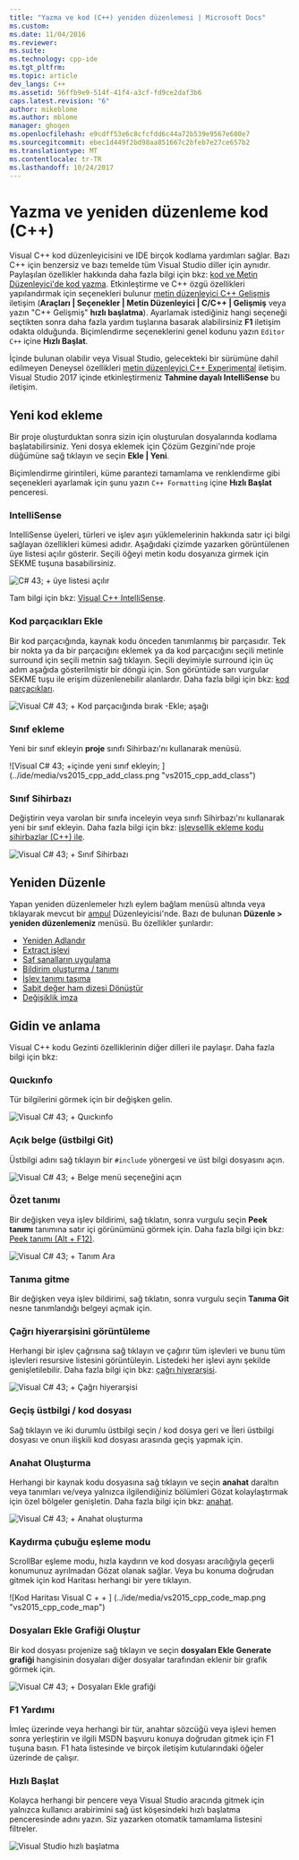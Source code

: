 ```yaml
---
title: "Yazma ve kod (C++) yeniden düzenlemesi | Microsoft Docs"
ms.custom: 
ms.date: 11/04/2016
ms.reviewer: 
ms.suite: 
ms.technology: cpp-ide
ms.tgt_pltfrm: 
ms.topic: article
dev_langs: C++
ms.assetid: 56ffb9e9-514f-41f4-a3cf-fd9ce2daf3b6
caps.latest.revision: "6"
author: mikeblome
ms.author: mblome
manager: ghogen
ms.openlocfilehash: e9cdff53e6c8cfcfdd6c44a72b539e9567e680e7
ms.sourcegitcommit: ebec1d449f2bd98aa851667c2bfeb7e27ce657b2
ms.translationtype: MT
ms.contentlocale: tr-TR
ms.lasthandoff: 10/24/2017
---
```

# <a name="writing-and-refactoring-code-c"></a>Yazma ve yeniden düzenleme kod (C++)
Visual C++ kod düzenleyicisini ve IDE birçok kodlama yardımları sağlar. Bazı C++ için benzersiz ve bazı temelde tüm Visual Studio diller için aynıdır. Paylaşılan özellikler hakkında daha fazla bilgi için bkz: [kod ve Metin Düzenleyici'de kod yazma](/visualstudio/ide/writing-code-in-the-code-and-text-editor). Etkinleştirme ve C++ özgü özellikleri yapılandırmak için seçenekleri bulunur [metin düzenleyici C++ Gelişmiş](/visualstudio/ide/reference/options-text-editor-c-cpp-advanced) iletişim (**Araçları &#124; Seçenekler &#124; Metin Düzenleyici &#124; C/C++ &#124; Gelişmiş** veya yazın "C++ Gelişmiş" **hızlı başlatma**). Ayarlamak istediğiniz hangi seçeneği seçtikten sonra daha fazla yardım tuşlarına basarak alabilirsiniz **F1** iletişim odakta olduğunda. Biçimlendirme seçeneklerini genel kodunu yazın `Editor C++` içine **Hızlı Başlat**.  

İçinde bulunan olabilir veya Visual Studio, gelecekteki bir sürümüne dahil edilmeyen Deneysel özellikleri [metin düzenleyici C++ Experimental](/visualstudio/ide/reference/options-text-editor-c-cpp-experimental) iletişim. Visual Studio 2017 içinde etkinleştirmeniz **Tahmine dayalı IntelliSense** bu iletişim.
  
## <a name="adding-new-code"></a>Yeni kod ekleme  
 Bir proje oluşturduktan sonra sizin için oluşturulan dosyalarında kodlama başlatabilirsiniz. Yeni dosya eklemek için Çözüm Gezgini'nde proje düğümüne sağ tıklayın ve seçin **Ekle &#124; Yeni**.  
  
 Biçimlendirme girintileri, küme parantezi tamamlama ve renklendirme gibi seçenekleri ayarlamak için şunu yazın `C++ Formatting` içine **Hızlı Başlat** penceresi.  
  
### <a name="intellisense"></a>IntelliSense  
 IntelliSense üyeleri, türleri ve işlev aşırı yüklemelerinin hakkında satır içi bilgi sağlayan özellikleri kümesi adıdır. Aşağıdaki çizimde yazarken görüntülenen üye listesi açılır gösterir. Seçili öğeyi metin kodu dosyanıza girmek için SEKME tuşuna basabilirsiniz.  
  
 ![C# 43; &#43; üye listesi açılır](../ide/media/vs2015_cpp_statement_completion.png "vs2015_cpp_statement_completion")  
  
 Tam bilgi için bkz: [Visual C++ IntelliSense](/visualstudio/ide/visual-cpp-intellisense).  
  
### <a name="insert-snippets"></a>Kod parçacıkları Ekle  
 Bir kod parçacığında, kaynak kodu önceden tanımlanmış bir parçasıdır. Tek bir nokta ya da bir parçacığını eklemek ya da kod parçacığını seçili metinle surround için seçili metnin sağ tıklayın. Seçili deyimiyle surround için üç adım aşağıda gösterilmiştir bir döngü için. Son görüntüde sarı vurgular SEKME tuşu ile erişim düzenlenebilir alanlardır. Daha fazla bilgi için bkz: [kod parçacıkları](/visualstudio/ide/code-snippets).  
  
 ![Visual C# 43; &#43; Kod parçacığında bırak &#45;Ekle; aşağı](../ide/media/vs2015_cpp_surround_with.png "vs2015_cpp_surround_with")  
  
### <a name="add-class"></a>Sınıf ekleme  
 Yeni bir sınıf ekleyin **proje** sınıfı Sihirbazı'nı kullanarak menüsü.  
  
 ![Visual C# 43; &#43;içinde yeni sınıf ekleyin; ] (../ide/media/vs2015_cpp_add_class.png "vs2015_cpp_add_class")  
  
### <a name="class-wizard"></a>Sınıf Sihirbazı  
 Değiştirin veya varolan bir sınıfa inceleyin veya sınıfı Sihirbazı'nı kullanarak yeni bir sınıf ekleyin. Daha fazla bilgi için bkz: [işlevsellik ekleme kodu sihirbazlar (C++) ile](../ide/adding-functionality-with-code-wizards-cpp.md).  
  
 ![Visual C# 43; &#43; Sınıf Sihirbazı](../ide/media/vs2015_cpp_class_wizard.png "vs2015_cpp_class_wizard")  
  
## <a name="refactoring"></a>Yeniden Düzenle  
 Yapan yeniden düzenlemeler hızlı eylem bağlam menüsü altında veya tıklayarak mevcut bir [ampul](/visualstudio/ide/perform-quick-actions-with-light-bulbs) Düzenleyicisi'nde.  Bazı de bulunan **Düzenle > yeniden düzenlemeniz** menüsü.  Bu özellikler şunlardır:

* [Yeniden Adlandır](refactoring/rename.md)
* [Extract işlevi](refactoring/extract-function.md)
* [Saf sanalların uygulama](refactoring/implement-pure-virtuals.md)
* [Bildirim oluşturma / tanımı](refactoring/create-declaration-definition.md)
* [İşlev tanımı taşıma](refactoring/move-definition-location.md)
* [Sabit değer ham dizesi Dönüştür](refactoring/convert-to-raw-string-literal.md)
* [Değişiklik imza](refactoring/change-signature.md)
 
## <a name="navigate-and-understand"></a>Gidin ve anlama
 Visual C++ kodu Gezinti özelliklerinin diğer dilleri ile paylaşır. Daha fazla bilgi için bkz: 
### <a name="quickinfo"></a>Quıckınfo  
 Tür bilgilerini görmek için bir değişken gelin.
  
 ![Visual C# 43; &#43; Quıckınfo](../ide/media/vs2015_cpp_quickinfo.png "vs2015_cpp_quickInfo")  
  
### <a name="open-document-navigate-to-header"></a>Açık belge (üstbilgi Git)  
 Üstbilgi adını sağ tıklayın bir `#include` yönergesi ve üst bilgi dosyasını açın.  
  
 ![Visual C# 43; &#43; Belge menü seçeneğini açın](../ide/media/vs2015_cpp_open_document.png "vs2015_cpp_open_document")  
  
### <a name="peek-definition"></a>Özet tanımı  
 Bir değişken veya işlev bildirimi, sağ tıklatın, sonra vurgulu seçin **Peek tanımı** tanımına satır içi görünümünü görmek için. Daha fazla bilgi için bkz: [Peek tanımı (Alt + F12)](/visualstudio/ide/how-to-view-and-edit-code-by-using-peek-definition-alt-plus-f12).  
  
 ![Visual C# 43; &#43; Tanım Ara](../ide/media/vs2015_cpp_peek_definition.png "vs2015_cpp_peek_definition")  
  
### <a name="go-to-definition"></a>Tanıma gitme  
 Bir değişken veya işlev bildirimi, sağ tıklatın, sonra vurgulu seçin **Tanıma Git** nesne tanımlandığı belgeyi açmak için.  
  
### <a name="view-call-hierarchy"></a>Çağrı hiyerarşisini görüntüleme  
 Herhangi bir işlev çağrısına sağ tıklayın ve çağırır tüm işlevleri ve bunu tüm işlevleri resursive listesini görüntüleyin. Listedeki her işlevi aynı şekilde genişletilebilir. Daha fazla bilgi için bkz: [çağrı hiyerarşisi](/visualstudio/ide/reference/call-hierarchy).  
  
 ![Visual C# 43; &#43; Çağrı hiyerarşisi](../ide/media/vs2015_cpp_call_hierarchy.png "vs2015_cpp_call_hierarchy")  
  
### <a name="toggle-header--code-file"></a>Geçiş üstbilgi / kod dosyası  
 Sağ tıklayın ve iki durumlu üstbilgi seçin / kod dosya geri ve İleri üstbilgi dosyası ve onun ilişkili kod dosyası arasında geçiş yapmak için.  
  
### <a name="outlining"></a>Anahat Oluşturma  
 Herhangi bir kaynak kodu dosyasına sağ tıklayın ve seçin **anahat** daraltın veya tanımları ve/veya yalnızca ilgilendiğiniz bölümleri Gözat kolaylaştırmak için özel bölgeler genişletin. Daha fazla bilgi için bkz: [anahat](/visualstudio/ide/outlining).  
  
 ![Visual C# 43; &#43; Anahat oluşturma](../ide/media/vs2015_cpp_outlining.png "vs2015_cpp_outlining")  
  
### <a name="scroll-bar-map-mode"></a>Kaydırma çubuğu eşleme modu  
 ScrollBar eşleme modu, hızla kaydırın ve kod dosyası aracılığıyla geçerli konumunuz ayrılmadan Gözat olanak sağlar. Veya bu konuma doğrudan gitmek için kod Haritası herhangi bir yere tıklayın.  
  
 ![Kod Haritası Visual C &#43; &#43; ] (../ide/media/vs2015_cpp_code_map.png "vs2015_cpp_code_map")  
  
### <a name="generate-graph-of-include-files"></a>Dosyaları Ekle Grafiği Oluştur  
 Bir kod dosyası projenize sağ tıklayın ve seçin **dosyaları Ekle Generate grafiği** hangisinin dosyaları diğer dosyalar tarafından eklenir bir grafik görmek için.  
  
 ![Visual C# 43; &#43; Dosyaları Ekle grafiği](../ide/media/vs2015_cpp_include_graph.png "vs2015_cpp_include_graph")  
  
### <a name="f1-help"></a>F1 Yardımı  
 İmleç üzerinde veya herhangi bir tür, anahtar sözcüğü veya işlevi hemen sonra yerleştirin ve ilgili MSDN başvuru konuya doğrudan gitmek için F1 tuşuna basın. F1 hata listesinde ve birçok iletişim kutularındaki öğeler üzerinde de çalışır.  
  
### <a name="quick-launch"></a>Hızlı Başlat  
 Kolayca herhangi bir pencere veya Visual Studio aracında gitmek için yalnızca kullanıcı arabirimini sağ üst köşesindeki hızlı başlatma penceresinde adını yazın. Siz yazarken otomatik tamamlama listesini filtreler.  
  
 ![Visual Studio hızlı başlatma](../ide/media/vs2015_cpp_quick_launch.png "vs2015_cpp_quick_launch")
